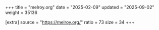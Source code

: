 +++
title = "melroy.org"
date = "2025-02-09"
updated = "2025-09-02"
weight = 35136

[extra]
source = "https://melroy.org/"
ratio = 73
size = 34
+++
